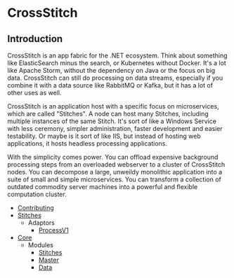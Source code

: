 # CrossStitch

## Introduction

CrossStitch is an app fabric for the .NET ecosystem. Think about something like ElasticSearch minus the search, or Kubernetes without Docker. It's a lot like Apache Storm, without the dependency on Java or the focus on big data. CrossStitch can still do processing on data streams, especially if you combine it with a data source like RabbitMQ or Kafka, but it has a lot of other uses as well.

CrossStitch is an application host with a specific focus on microservices, which are called "Stitches". A node can host many Stitches, including multiple instances of the same Stitch. It's sort of like a Windows Service with less ceremony, simpler administration, faster development and easier testability. Or maybe is it sort of like IIS, but instead of hosting web applications, it hosts headless processing applications.

With the simplicity comes power. You can offload expensive background processing steps from an overloaded webserver to a cluster of CrossStitch nodes. You can decompose a large, unweildy monolithic application into a suite of small and simple microservices. You can transform a collection of outdated commodity server machines into a powerful and flexible computation cluster.

* [Contributing](contributing.md)
* [Stitches](stitches.md)
    * Adaptors
        * [ProcessV1](adaptorprocessv1.md)
* [Core](core.md)
    * Modules
        * [Stitches](modulestitches.md)
        * [Master](modulemaster.md)
        * [Data](moduledata.md)
